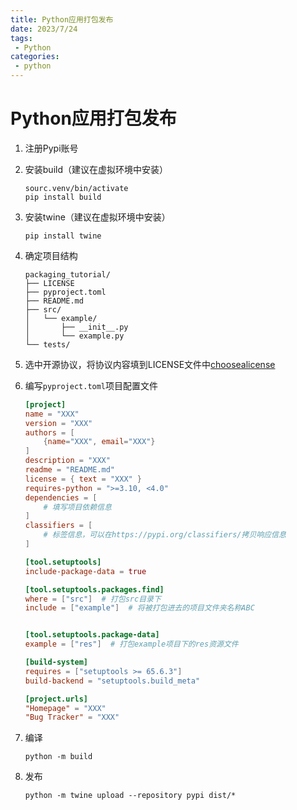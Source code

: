 ```yaml
---
title: Python应用打包发布
date: 2023/7/24
tags:
 - Python
categories:
 - python
---
```


# Python应用打包发布

1. 注册Pypi账号
2. 安装build（建议在虚拟环境中安装）
    ```shell
    sourc.venv/bin/activate
    pip install build
    ```

3. 安装twine（建议在虚拟环境中安装）
    ```shell
    pip install twine
    ```

4. 确定项目结构
    ```
    packaging_tutorial/
    ├── LICENSE
    ├── pyproject.toml
    ├── README.md
    ├── src/
    │   └── example/
    │       ├── __init__.py
    │       └── example.py
    └── tests/
    ```

5. 选中开源协议，将协议内容填到LICENSE文件中[choosealicense]([https://choosealicense.com/](https://choosealicense.com/))
6. 编写`pyproject.toml`项目配置文件

    ```toml
    [project]
    name = "XXX"
    version = "XXX"
    authors = [
        {name="XXX", email="XXX"}
    ]
    description = "XXX"
    readme = "README.md"
    license = { text = "XXX" }
    requires-python = ">=3.10, <4.0"
    dependencies = [
        # 填写项目依赖信息
    ]
    classifiers = [
        # 标签信息，可以在https://pypi.org/classifiers/拷贝响应信息
    ]
    
    [tool.setuptools]
    include-package-data = true
    
    [tool.setuptools.packages.find]
    where = ["src"]  # 打包src目录下
    include = ["example"]  # 将被打包进去的项目文件夹名称ABC
    
    
    [tool.setuptools.package-data]
    example = ["res"]  # 打包example项目下的res资源文件
    
    [build-system]
    requires = ["setuptools >= 65.6.3"]
    build-backend = "setuptools.build_meta"
    
    [project.urls]
    "Homepage" = "XXX"
    "Bug Tracker" = "XXX"
    ```

7. 编译
    ```shell
    python -m build
    ```

8. 发布
    ```shell
    python -m twine upload --repository pypi dist/*
    ```
